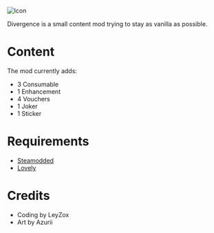 
![Icon](https://github.com/user-attachments/assets/7d584034-0044-4128-932f-24763e70258e)

Divergence is a small content mod trying to stay as vanilla as possible.

# Content

The mod currently adds:
- 3 Consumable
- 1 Enhancement
- 4 Vouchers
- 1 Joker
- 1 Sticker

# Requirements
- [Steamodded](https://github.com/Steamopollys/Steamodded)
- [Lovely](https://github.com/ethangreen-dev/lovely-injector)

# Credits
- Coding by LeyZox
- Art by Azurii
